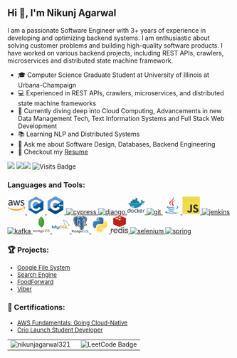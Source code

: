 <!--
**nikunjagarwal321/nikunjagarwal321** is a ✨ _special_ ✨ repository because its `README.md` (this file) appears on your GitHub profile.

Here are some ideas to get you started:


-->
## Hi 👋, I'm Nikunj Agarwal
I am a passionate Software Engineer with 3+ years of experience in developing and optimizing backend systems. I am enthusiastic about solving customer problems and building high-quality software products. I have worked on various backend projects, including REST APIs, crawlers, microservices and distributed state machine framework. </h3>

- 🎓 Computer Science Graduate Student at University of Illinois at Urbana-Champaign
- 💻 Experienced in REST APIs, crawlers, microservices, and distributed state machine frameworks
- 🌱 Currently diving deep into Cloud Computing, Advancements in new Data Management Tech, Text Information Systems and Full Stack Web Development
- 📚 Learning NLP and Distributed Systems
- 💬 Ask me about Software Design, Databases, Backend Engineering
- 📄 Checkout my [Resume](https://drive.google.com/file/d/1clTBhHuwvVNcDQn3wi763EN7P-YaeowJ/view?usp=sharing)


[<img src="https://img.shields.io/badge/linkedin-%230077B5.svg?&style=for-the-badge&logo=linkedin&logoColor=white" />](https://www.linkedin.com/in/nikunj-a-7a4782a2/) [<img src = "https://img.shields.io/badge/instagram-%23E4405F.svg?&style=for-the-badge&logo=instagram&logoColor=white">](https://www.instagram.com/nikunjagarwal321/)[<img src="https://img.shields.io/badge/gmail-%23EE0000.svg?&style=for-the-badge&logo=gmail&logoColor=white">](mailto:nikunjagarwal321@gmail.com) 
![Visits Badge](https://badges.pufler.dev/visits/nikunjagarwal321/nikunjagarwal321?style=for-the-badge)




<h3 align="left">Languages and Tools:</h3>
<p align="left"> <a href="https://aws.amazon.com" target="_blank" rel="noreferrer"> <img src="https://raw.githubusercontent.com/devicons/devicon/master/icons/amazonwebservices/amazonwebservices-original-wordmark.svg" alt="aws" width="40" height="40"/> </a> <a href="https://www.cprogramming.com/" target="_blank" rel="noreferrer"> <img src="https://raw.githubusercontent.com/devicons/devicon/master/icons/c/c-original.svg" alt="c" width="40" height="40"/> </a> <a href="https://www.w3schools.com/cpp/" target="_blank" rel="noreferrer"> <img src="https://raw.githubusercontent.com/devicons/devicon/master/icons/cplusplus/cplusplus-original.svg" alt="cplusplus" width="40" height="40"/> </a> <a href="https://www.cypress.io" target="_blank" rel="noreferrer"> <img src="https://raw.githubusercontent.com/simple-icons/simple-icons/6e46ec1fc23b60c8fd0d2f2ff46db82e16dbd75f/icons/cypress.svg" alt="cypress" width="40" height="40"/> </a> <a href="https://www.djangoproject.com/" target="_blank" rel="noreferrer"> <img src="https://cdn.worldvectorlogo.com/logos/django.svg" alt="django" width="40" height="40"/> </a> <a href="https://www.docker.com/" target="_blank" rel="noreferrer"> <img src="https://raw.githubusercontent.com/devicons/devicon/master/icons/docker/docker-original-wordmark.svg" alt="docker" width="40" height="40"/> </a> <a href="https://git-scm.com/" target="_blank" rel="noreferrer"> <img src="https://www.vectorlogo.zone/logos/git-scm/git-scm-icon.svg" alt="git" width="40" height="40"/> </a> <a href="https://www.java.com" target="_blank" rel="noreferrer"> <img src="https://raw.githubusercontent.com/devicons/devicon/master/icons/java/java-original.svg" alt="java" width="40" height="40"/> </a> <a href="https://developer.mozilla.org/en-US/docs/Web/JavaScript" target="_blank" rel="noreferrer"> <img src="https://raw.githubusercontent.com/devicons/devicon/master/icons/javascript/javascript-original.svg" alt="javascript" width="40" height="40"/> </a> <a href="https://www.jenkins.io" target="_blank" rel="noreferrer"> <img src="https://www.vectorlogo.zone/logos/jenkins/jenkins-icon.svg" alt="jenkins" width="40" height="40"/> </a> <a href="https://kafka.apache.org/" target="_blank" rel="noreferrer"> <img src="https://www.vectorlogo.zone/logos/apache_kafka/apache_kafka-icon.svg" alt="kafka" width="40" height="40"/> </a> <a href="https://www.mongodb.com/" target="_blank" rel="noreferrer"> <img src="https://raw.githubusercontent.com/devicons/devicon/master/icons/mongodb/mongodb-original-wordmark.svg" alt="mongodb" width="40" height="40"/> </a> <a href="https://www.mysql.com/" target="_blank" rel="noreferrer"> <img src="https://raw.githubusercontent.com/devicons/devicon/master/icons/mysql/mysql-original-wordmark.svg" alt="mysql" width="40" height="40"/> </a> <a href="https://www.postgresql.org" target="_blank" rel="noreferrer"> <img src="https://raw.githubusercontent.com/devicons/devicon/master/icons/postgresql/postgresql-original-wordmark.svg" alt="postgresql" width="40" height="40"/> </a> <a href="https://www.python.org" target="_blank" rel="noreferrer"> <img src="https://raw.githubusercontent.com/devicons/devicon/master/icons/python/python-original.svg" alt="python" width="40" height="40"/> </a> <a href="https://redis.io" target="_blank" rel="noreferrer"> <img src="https://raw.githubusercontent.com/devicons/devicon/master/icons/redis/redis-original-wordmark.svg" alt="redis" width="40" height="40"/> </a> <a href="https://www.selenium.dev" target="_blank" rel="noreferrer"> <img src="https://raw.githubusercontent.com/detain/svg-logos/780f25886640cef088af994181646db2f6b1a3f8/svg/selenium-logo.svg" alt="selenium" width="40" height="40"/> </a> <a href="https://spring.io/" target="_blank" rel="noreferrer"> <img src="https://www.vectorlogo.zone/logos/springio/springio-icon.svg" alt="spring" width="40" height="40"/> </a> </p>

### 🏆 Projects:

<font size = "2">

- [Google File System](https://github.com/nikunjagarwal321/gfs)
- [Search Engine](https://github.com/nikunjagarwal321/search-engine)
- [FoodForward](https://github.com/nikunjagarwal321/FoodForward)
- [Viber](https://github.com/nikunjagarwal321/Viberr-Django)

</font>

### 📜 Certifications:
<font size = "2">

- [AWS Fundamentals: Going Cloud-Native](https://drive.google.com/file/d/1lmSawm_VurdYxRiHrtQe5iEeRh2Gygj3/view)
- [Crio Launch Student Developer](https://raw.githubusercontent.com/CrioDo/Crio-Launch-Feb-2020-nikunjagarwal321/gh-pages/static/media/Crio-Launch-Feb-2020-Certificate.png)
</font>

<table width="100%" border="0"> <tr> <td align="left" width="50%"> <img src="https://github-readme-stats.vercel.app/api/top-langs?username=nikunjagarwal321&show_icons=true&locale=en&layout=compact" alt="nikunjagarwal321" /> </td> <td align="right" width="50%"> <img src="https://leetcode-badge-sage.vercel.app/badge/nikunjagarwal321?theme=dark" alt="LeetCode Badge" /> </td> </tr> </table>
